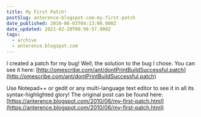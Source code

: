 ```yaml
---
title: My First Patch!
postSlug: anterence-blogspot-com-my-first-patch
date_published: 2010-06-03T04:13:00.000Z
date_updated: 2021-02-28T00:56:57.000Z
tags:
  - archive
  - anterence.blogspot.com
---
```


I created a patch for my bug! Well, the solution to the bug I chose. You can see it here: [http://omescribe.com/ant/dontPrintBuildSuccessful.patch](http://omescribe.com/ant/dontPrintBuildSuccessful.patch)

Use Notepad++ or gedit or any multi-language text editor to see it in all its syntax-highlighted glory!
The original post can be found here: [https://anterence.blogspot.com/2010/06/my-first-patch.html](https://anterence.blogspot.com/2010/06/my-first-patch.html)
